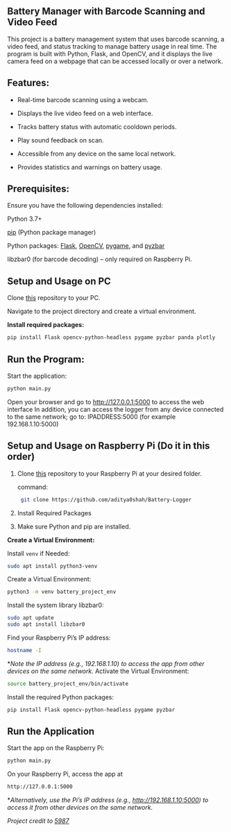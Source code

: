 ## **Battery Manager with Barcode Scanning and Video Feed**

This project is a battery management system that uses barcode scanning, a video feed, and status tracking to manage battery usage in real time. The program is built with Python, Flask, and OpenCV, and it displays the live camera feed on a webpage that can be accessed locally or over a network.

## Features:

* Real-time barcode scanning using a webcam.

* Displays the live video feed on a web interface.

* Tracks battery status with automatic cooldown periods.

* Play sound feedback on scan.
                
* Accessible from any device on the same local network.

* Provides statistics and warnings on battery usage.

## Prerequisites:

Ensure you have the following dependencies installed:

Python 3.7+

[pip](https://pip.pypa.io/en/stable/) (Python package manager)

Python packages: [Flask](https://flask.palletsprojects.com/en/stable/), [OpenCV](https://pypi.org/project/opencv-python/), [pygame](https://pypi.org/project/pygame/), and [pyzbar](https://pypi.org/project/pyzbar/)

libzbar0 (for barcode decoding) – only required on Raspberry Pi.

## Setup and Usage on PC

Clone [this](https://github.com/aditya0shah/Battery-Logger) repository to your PC.

Navigate to the project directory and create a virtual environment.

**Install required packages:**

```bash
pip install Flask opencv-python-headless pygame pyzbar panda plotly
```

## Run the Program:

Start the application:
```bash
python main.py
```

Open your browser and go to http://127.0.0.1:5000 to access the web interface
In addition, you can access the logger from any device connected to the same network; go to: IPADDRESS:5000 (for example 192.168.1.10:5000)

## Setup and Usage on Raspberry Pi (Do it in this order)
1. Clone [this](https://github.com/aditya0shah/Battery-Logger) repository to your Raspberry Pi at your desired folder.
   
   command:
   ```bash
    git clone https://github.com/aditya0shah/Battery-Logger
   ```

3. Install Required Packages

4. Make sure Python and pip are installed.

**Create a Virtual Environment:**

Install ```venv``` if Needed:
```bash
sudo apt install python3-venv
```
Create a Virtual Environment:

```bash
python3 -m venv battery_project_env
```
Install the system library libzbar0:
```bash
sudo apt update
sudo apt install libzbar0
```
Find your Raspberry Pi’s IP address:
```bash
hostname -I
```
**Note the IP address (e.g., 192.168.1.10) to access the app from other devices on the same network.*
Activate the Virtual Environment:
```bash
source battery_project_env/bin/activate
```

Install the required Python packages:
```bash
pip install Flask opencv-python-headless pygame pyzbar
```



## Run the Application
Start the app on the Raspberry Pi:

```bash
python main.py
```
On your Raspberry Pi, access the app at 
```bash
http://127.0.0.1:5000 
```
**Alternatively, use the Pi’s IP address (e.g., http://192.168.1.10:5000) to access it from other devices on the same network.*


*Project credit to [5987](https://github.com/DavidMasin/Battery-Logger-5987)*

